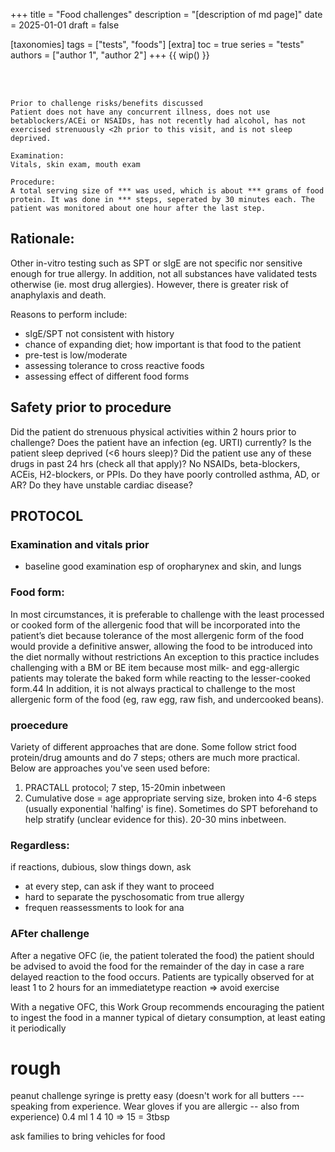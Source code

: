 +++
title = "Food challenges"
description = "[description of md page]"
date = 2025-01-01
draft = false

[taxonomies]
tags = ["tests", "foods"]
[extra]
toc = true
series = "tests"
authors = ["author 1", "author 2"]
+++
{{ wip() }}

</br>
</br>

```
Prior to challenge risks/benefits discussed
Patient does not have any concurrent illness, does not use betablockers/ACEi or NSAIDs, has not recently had alcohol, has not exercised strenuously <2h prior to this visit, and is not sleep deprived.

Examination:
Vitals, skin exam, mouth exam

Procedure:
A total serving size of *** was used, which is about *** grams of food protein. It was done in *** steps, seperated by 30 minutes each. The patient was monitored about one hour after the last step.
```

## Rationale:

Other in-vitro testing such as SPT or sIgE are not specific nor sensitive enough for true allergy. In addition, not all substances have validated tests otherwise (ie. most drug allergies). However, there is greater risk of anaphylaxis and death.

Reasons to perform include:

- sIgE/SPT not consistent with history
- chance of expanding diet; how important is that food to the patient
- pre-test is low/moderate
- assessing tolerance to cross reactive foods
- assessing effect of different food forms

## Safety prior to procedure

Did the patient do strenuous physical activities within 2 hours prior to challenge?
Does the patient have an infection (eg. URTI) currently?
Is the patient sleep deprived (<6 hours sleep)?
Did the patient use any of these drugs in past 24 hrs (check all that apply)? No NSAIDs, beta-blockers, ACEis, H2-blockers, or PPIs.
Do they have poorly controlled asthma, AD, or AR?
Do they have unstable cardiac disease?

## PROTOCOL

### Examination and vitals prior

- baseline good examination esp of oropharynex and skin, and lungs

### Food form:

In most circumstances, it is preferable to challenge with the least
processed or cooked form of the allergenic food that will be incorporated into the patient’s diet because tolerance of the most allergenic form of the food would provide a definitive answer, allowing
the food to be introduced into the diet normally without restrictions
An exception to this practice includes challenging with a BM or BE
item because most milk- and egg-allergic patients may tolerate the
baked form while reacting to the lesser-cooked form.44 In addition,
it is not always practical to challenge to the most allergenic form of
the food (eg, raw egg, raw fish, and undercooked beans).

### proecedure

Variety of different approaches that are done. Some follow strict food protein/drug amounts and do 7 steps; others are much more practical. Below are approaches you've seen used before:

1. PRACTALL protocol; 7 step, 15-20min inbetween
2. Cumulative dose = age appropriate serving size, broken into 4-6 steps (usually exponential 'halfing' is fine). Sometimes do SPT beforehand to help stratify (unclear evidence for this). 20-30 mins inbetween.

### Regardless:

if reactions, dubious, slow things down, ask

- at every step, can ask if they want to proceed
- hard to separate the pyschosomatic from true allergy
- frequen reassessments to look for ana

### AFter challenge

After a negative OFC (ie, the patient tolerated the food) the
patient should be advised to avoid the food for the remainder of
the day in case a rare delayed reaction to the food occurs. Patients
are typically observed for at least 1 to 2 hours for an immediatetype reaction
=> avoid exercise

With a negative OFC, this Work Group recommends
encouraging the patient to ingest the food in a manner typical of
dietary consumption, at least eating it periodically

# rough

peanut challenge
syringe is pretty easy
(doesn't work for all butters --- speaking from experience. Wear gloves if you are allergic -- also from experience)
0.4 ml
1
4
10
=> 15 = 3tbsp

ask families to bring vehicles for food
